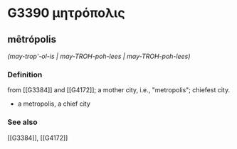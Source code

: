 # G3390 μητρόπολις

## mētrópolis

_(may-trop'-ol-is | may-TROH-poh-lees | may-TROH-poh-lees)_

### Definition

from [[G3384]] and [[G4172]]; a mother city, i.e., "metropolis"; chiefest city.

- a metropolis, a chief city

### See also

[[G3384]], [[G4172]]

